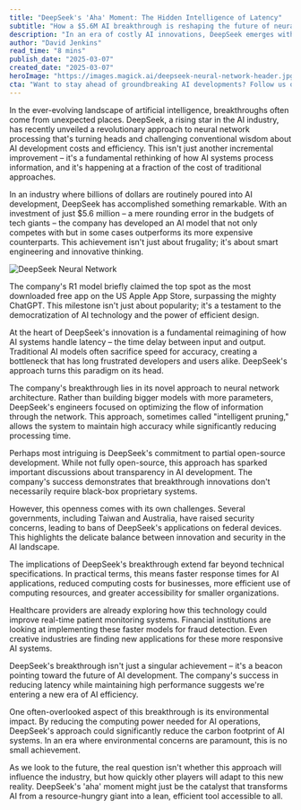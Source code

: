 ```yaml
---
title: "DeepSeek's 'Aha' Moment: The Hidden Intelligence of Latency"
subtitle: "How a $5.6M AI breakthrough is reshaping the future of neural networks"
description: "In an era of costly AI innovations, DeepSeek emerges with a novel solution – optimizing latency in neural networks to cut costs and boost performance, potentially transforming the industry."
author: "David Jenkins"
read_time: "8 mins"
publish_date: "2025-03-07"
created_date: "2025-03-07"
heroImage: "https://images.magick.ai/deepseek-neural-network-header.jpg"
cta: "Want to stay ahead of groundbreaking AI developments? Follow us on LinkedIn for daily insights into the future of technology and innovation."
---
```


In the ever-evolving landscape of artificial intelligence, breakthroughs often come from unexpected places. DeepSeek, a rising star in the AI industry, has recently unveiled a revolutionary approach to neural network processing that's turning heads and challenging conventional wisdom about AI development costs and efficiency. This isn't just another incremental improvement – it's a fundamental rethinking of how AI systems process information, and it's happening at a fraction of the cost of traditional approaches.

In an industry where billions of dollars are routinely poured into AI development, DeepSeek has accomplished something remarkable. With an investment of just $5.6 million – a mere rounding error in the budgets of tech giants – the company has developed an AI model that not only competes with but in some cases outperforms its more expensive counterparts. This achievement isn't just about frugality; it's about smart engineering and innovative thinking.

![DeepSeek Neural Network](https://images.magick.ai/deepseek-neural-network-content.jpg)

The company's R1 model briefly claimed the top spot as the most downloaded free app on the US Apple App Store, surpassing the mighty ChatGPT. This milestone isn't just about popularity; it's a testament to the democratization of AI technology and the power of efficient design.

At the heart of DeepSeek's innovation is a fundamental reimagining of how AI systems handle latency – the time delay between input and output. Traditional AI models often sacrifice speed for accuracy, creating a bottleneck that has long frustrated developers and users alike. DeepSeek's approach turns this paradigm on its head.

The company's breakthrough lies in its novel approach to neural network architecture. Rather than building bigger models with more parameters, DeepSeek's engineers focused on optimizing the flow of information through the network. This approach, sometimes called "intelligent pruning," allows the system to maintain high accuracy while significantly reducing processing time.

Perhaps most intriguing is DeepSeek's commitment to partial open-source development. While not fully open-source, this approach has sparked important discussions about transparency in AI development. The company's success demonstrates that breakthrough innovations don't necessarily require black-box proprietary systems.

However, this openness comes with its own challenges. Several governments, including Taiwan and Australia, have raised security concerns, leading to bans of DeepSeek's applications on federal devices. This highlights the delicate balance between innovation and security in the AI landscape.

The implications of DeepSeek's breakthrough extend far beyond technical specifications. In practical terms, this means faster response times for AI applications, reduced computing costs for businesses, more efficient use of computing resources, and greater accessibility for smaller organizations.

Healthcare providers are already exploring how this technology could improve real-time patient monitoring systems. Financial institutions are looking at implementing these faster models for fraud detection. Even creative industries are finding new applications for these more responsive AI systems.

DeepSeek's breakthrough isn't just a singular achievement – it's a beacon pointing toward the future of AI development. The company's success in reducing latency while maintaining high performance suggests we're entering a new era of AI efficiency.

One often-overlooked aspect of this breakthrough is its environmental impact. By reducing the computing power needed for AI operations, DeepSeek's approach could significantly reduce the carbon footprint of AI systems. In an era where environmental concerns are paramount, this is no small achievement.

As we look to the future, the real question isn't whether this approach will influence the industry, but how quickly other players will adapt to this new reality. DeepSeek's 'aha' moment might just be the catalyst that transforms AI from a resource-hungry giant into a lean, efficient tool accessible to all.